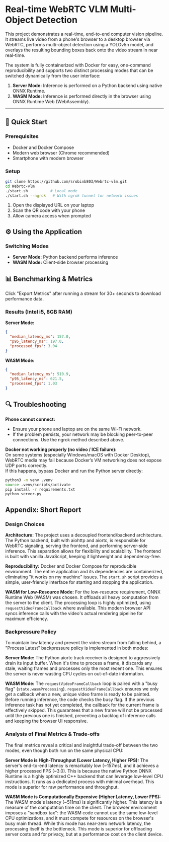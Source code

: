 # Real-time WebRTC VLM Multi-Object Detection

This project demonstrates a real-time, end-to-end computer vision pipeline. It streams live video from a phone's browser to a desktop browser via WebRTC, performs multi-object detection using a YOLOv5n model, and overlays the resulting bounding boxes back onto the video stream in near real-time.

The system is fully containerized with Docker for easy, one-command reproducibility and supports two distinct processing modes that can be switched dynamically from the user interface:

1. **Server Mode:** Inference is performed on a Python backend using native ONNX Runtime.
2. **WASM Mode:** Inference is performed directly in the browser using ONNX Runtime Web (WebAssembly).

---

## 🚀 Quick Start

### Prerequisites

- Docker and Docker Compose
- Modern web browser (Chrome recommended)
- Smartphone with modern browser

### Setup

```bash
git clone https://github.com/srobinb803/Webrtc-vlm.git
cd Webrtc-vlm
./start.sh          # Local mode
./start.sh --ngrok   # With ngrok tunnel for network issues
```

1. Open the displayed URL on your laptop
2. Scan the QR code with your phone
3. Allow camera access when prompted

## ⚙️ Using the Application

### Switching Modes

- **Server Mode:** Python backend performs inference
- **WASM Mode:** Client-side browser processing

## 📊 Benchmarking & Metrics

Click "Export Metrics" after running a stream for 30+ seconds to download performance data.

### Results (Intel i5, 8GB RAM)

**Server Mode:**

```json
{
  "median_latency_ms": 157.0,
  "p95_latency_ms": 197.0,
  "processed_fps": 3.04
}
```

**WASM Mode:**

```json
{
  "median_latency_ms": 510.9,
  "p95_latency_ms": 621.5,
  "processed_fps": 1.03
}
```

## 🔍 Troubleshooting

**Phone cannot connect:**
- Ensure your phone and laptop are on the same Wi-Fi network.
- If the problem persists, your network may be blocking peer-to-peer connections. Use the ngrok method described above.


**Docker not working properly (no video / ICE failure):**  
On some systems (especially Windows/macOS with Docker Desktop), WebRTC media may fail because Docker’s VM networking does not expose UDP ports correctly.  
If this happens, bypass Docker and run the Python server directly:

  ```bash
  python3 -m venv .venv
  source .venv/scripts/activate
  pip install -r requirements.txt
  python server.py 
  ```


## Appendix: Short Report

### Design Choices

**Architecture:** The project uses a decoupled frontend/backend architecture. The Python backend, built with aiohttp and aiortc, is responsible for WebRTC signaling, serving the frontend, and performing server-side inference. This separation allows for flexibility and scalability. The frontend is built with vanilla JavaScript, keeping it lightweight and dependency-free.

**Reproducibility:** Docker and Docker Compose for reproducible environment. The entire application and its dependencies are containerized, eliminating "it works on my machine" issues. The `start.sh` script provides a simple, user-friendly interface for starting and stopping the application.

**WASM for Low-Resource Mode:** For the low-resource requirement, ONNX Runtime Web (WASM) was chosen. It offloads all heavy computation from the server to the client. The processing loop is highly optimized, using `requestVideoFrameCallback` where available. This modern browser API syncs inference calls with the video's actual rendering pipeline for maximum efficiency.

### Backpressure Policy

To maintain low latency and prevent the video stream from falling behind, a "Process Latest" backpressure policy is implemented in both modes:

**Server Mode:** The Python aiortc track receiver is designed to aggressively drain its input buffer. When it's time to process a frame, it discards any stale, waiting frames and processes only the most recent one. This ensures the server is never wasting CPU cycles on out-of-date information.

**WASM Mode:** The `requestVideoFrameCallback` loop is paired with a "busy flag" (`state.wasmProcessing`). `requestVideoFrameCallback` ensures we only get a callback when a new, unique video frame is ready to be painted. Before running inference, the code checks the busy flag. If the previous inference task has not yet completed, the callback for the current frame is effectively skipped. This guarantees that a new frame will not be processed until the previous one is finished, preventing a backlog of inference calls and keeping the browser UI responsive.

### Analysis of Final Metrics & Trade-offs

The final metrics reveal a critical and insightful trade-off between the two modes, even though both run on the same physical CPU:

**Server Mode is High-Throughput (Lower Latency, Higher FPS):** The server's end-to-end latency is remarkably low (~157ms), and it achieves a higher processed FPS (~3.0). This is because the native Python ONNX Runtime is a highly optimized C++ backend that can leverage low-level CPU instructions. It runs as a dedicated process with minimal overhead. This mode is superior for raw performance and throughput.

**WASM Mode is Computationally Expensive (Higher Latency, Lower FPS):** The WASM mode's latency (~511ms) is significantly higher. This latency is a measure of the computation time on the client. The browser environment imposes a "sandbox tax": the WASM code cannot use the same low-level CPU optimizations, and it must compete for resources on the browser's busy main thread. While this mode has near-zero network latency, the processing itself is the bottleneck. This mode is superior for offloading server costs and for privacy, but at a performance cost on the client device.